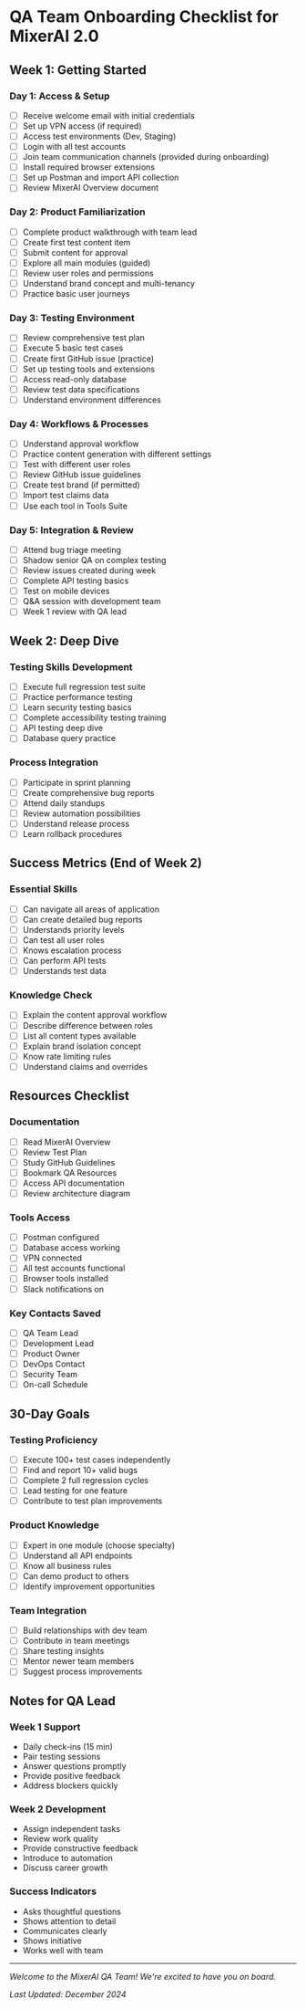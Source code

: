 # QA Team Onboarding Checklist for MixerAI 2.0

## Week 1: Getting Started

### Day 1: Access & Setup
- [ ] Receive welcome email with initial credentials
- [ ] Set up VPN access (if required)
- [ ] Access test environments (Dev, Staging)
- [ ] Login with all test accounts
- [ ] Join team communication channels (provided during onboarding)
- [ ] Install required browser extensions
- [ ] Set up Postman and import API collection
- [ ] Review MixerAI Overview document

### Day 2: Product Familiarization  
- [ ] Complete product walkthrough with team lead
- [ ] Create first test content item
- [ ] Submit content for approval
- [ ] Explore all main modules (guided)
- [ ] Review user roles and permissions
- [ ] Understand brand concept and multi-tenancy
- [ ] Practice basic user journeys

### Day 3: Testing Environment
- [ ] Review comprehensive test plan
- [ ] Execute 5 basic test cases
- [ ] Create first GitHub issue (practice)
- [ ] Set up testing tools and extensions
- [ ] Access read-only database
- [ ] Review test data specifications
- [ ] Understand environment differences

### Day 4: Workflows & Processes
- [ ] Understand approval workflow
- [ ] Practice content generation with different settings
- [ ] Test with different user roles
- [ ] Review GitHub issue guidelines
- [ ] Create test brand (if permitted)
- [ ] Import test claims data
- [ ] Use each tool in Tools Suite

### Day 5: Integration & Review
- [ ] Attend bug triage meeting
- [ ] Shadow senior QA on complex testing
- [ ] Review issues created during week
- [ ] Complete API testing basics
- [ ] Test on mobile devices
- [ ] Q&A session with development team
- [ ] Week 1 review with QA lead

## Week 2: Deep Dive

### Testing Skills Development
- [ ] Execute full regression test suite
- [ ] Practice performance testing
- [ ] Learn security testing basics
- [ ] Complete accessibility testing training
- [ ] API testing deep dive
- [ ] Database query practice

### Process Integration
- [ ] Participate in sprint planning
- [ ] Create comprehensive bug reports
- [ ] Attend daily standups
- [ ] Review automation possibilities
- [ ] Understand release process
- [ ] Learn rollback procedures

## Success Metrics (End of Week 2)

### Essential Skills
- [ ] Can navigate all areas of application
- [ ] Can create detailed bug reports
- [ ] Understands priority levels
- [ ] Can test all user roles
- [ ] Knows escalation process
- [ ] Can perform API tests
- [ ] Understands test data

### Knowledge Check
- [ ] Explain the content approval workflow
- [ ] Describe difference between roles
- [ ] List all content types available
- [ ] Explain brand isolation concept
- [ ] Know rate limiting rules
- [ ] Understand claims and overrides

## Resources Checklist

### Documentation
- [ ] Read MixerAI Overview
- [ ] Review Test Plan
- [ ] Study GitHub Guidelines
- [ ] Bookmark QA Resources
- [ ] Access API documentation
- [ ] Review architecture diagram

### Tools Access
- [ ] Postman configured
- [ ] Database access working
- [ ] VPN connected
- [ ] All test accounts functional
- [ ] Browser tools installed
- [ ] Slack notifications on

### Key Contacts Saved
- [ ] QA Team Lead
- [ ] Development Lead
- [ ] Product Owner
- [ ] DevOps Contact
- [ ] Security Team
- [ ] On-call Schedule

## 30-Day Goals

### Testing Proficiency
- [ ] Execute 100+ test cases independently
- [ ] Find and report 10+ valid bugs
- [ ] Complete 2 full regression cycles
- [ ] Lead testing for one feature
- [ ] Contribute to test plan improvements

### Product Knowledge
- [ ] Expert in one module (choose specialty)
- [ ] Understand all API endpoints
- [ ] Know all business rules
- [ ] Can demo product to others
- [ ] Identify improvement opportunities

### Team Integration
- [ ] Build relationships with dev team
- [ ] Contribute in team meetings
- [ ] Share testing insights
- [ ] Mentor newer team members
- [ ] Suggest process improvements

## Notes for QA Lead

### Week 1 Support
- Daily check-ins (15 min)
- Pair testing sessions
- Answer questions promptly
- Provide positive feedback
- Address blockers quickly

### Week 2 Development  
- Assign independent tasks
- Review work quality
- Provide constructive feedback
- Introduce to automation
- Discuss career growth

### Success Indicators
- Asks thoughtful questions
- Shows attention to detail
- Communicates clearly
- Shows initiative
- Works well with team

---

*Welcome to the MixerAI QA Team! We're excited to have you on board.*

*Last Updated: December 2024*